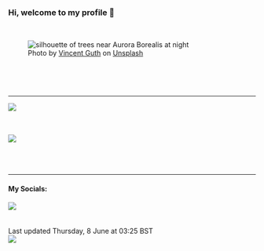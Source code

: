 <h3>Hi, welcome to my profile 👋</h3>

<br />
<figure>
  <img
    src="https://images.unsplash.com/photo-1483347756197-71ef80e95f73?crop=entropy&cs=tinysrgb&fit=max&fm=jpg&ixid=M3wyNzQ3MDB8MHwxfHJhbmRvbXx8fHx8fHx8fDE2ODYxODY4MjN8&ixlib=rb-4.0.3&q=80&w=1080&auto=format"
    alt="silhouette of trees near Aurora Borealis at night" 
  />
  <figcaption>Photo by <a
    href="https://unsplash.com/@vingtcent?utm_source=Profile%20readme&utm_medium=referral">Vincent Guth</a> on <a
    href="https://unsplash.com/?utm_source=Profile%20readme&utm_medium=referral">Unsplash</a></figcaption>
</figure>




  <br /><br /><br />

<hr />
<img
  src="https://github-readme-stats.vercel.app/api?username=shanelucy&show_icons=true&theme=calm"
/>
<br /><br /><br />

<img 
  src="https://github-readme-stats.vercel.app/api/top-langs/?username=shanelucy&theme=calm"
/>
<br /><br /><br /><br />
<hr />
<h4>My Socials:</h4>
<a href="https://uk.linkedin.com/in/shane-lucy-4735b616a">
  <img
    src="https://img.shields.io/badge/linkedin%20-%230077B5.svg?&style=for-the-badge&logo=linkedin&logoColor=white"
  />
</a>
<br /><br /><br />
Last updated Thursday, 8 June at 03:25 BST
<br />
<img
  src="https://github.com/ShaneLucy/ShaneLucy/workflows/README%20build/badge.svg"
/>
